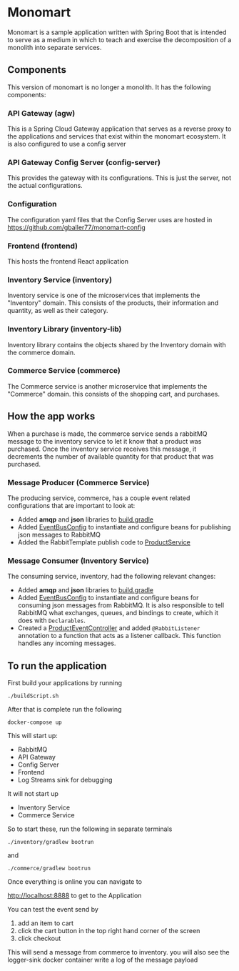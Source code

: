 # Monomart

Monomart is a sample application written with Spring Boot that is intended to serve as a medium in which to teach and exercise the decomposition of a monolith into separate services.   

## Components

This version of monomart is no longer a monolith.  It has the following components:

### API Gateway (agw)
This is a Spring Cloud Gateway application that serves as a reverse proxy to the applications and services that exist within the monomart ecosystem.  It is also configured to use a config server

### API Gateway Config Server (config-server)
This provides the gateway with its configurations.  This is just the server, not the actual configurations.

### Configuration
The configuration yaml files that the Config Server uses are hosted in https://github.com/gballer77/monomart-config

### Frontend (frontend)
This hosts the frontend React application

### Inventory Service (inventory)
Inventory service is one of the microservices that implements the "Inventory" domain.  This consists of the products, their information and quantity, as well as their category.

### Inventory Library (inventory-lib)
Inventory library contains the objects shared by the Inventory domain with the commerce domain.

### Commerce Service (commerce)
The Commerce service is another microservice that implements the "Commerce" domain.  this consists of the shopping cart, and purchases.

## How the app works
When a purchase is made, the commerce service sends a rabbitMQ message to the inventory service to let it know that a product was purchased.  Once the inventory service receives this message, it decrements the number of available quantity for that product that was purchased.

### Message Producer (Commerce Service)
The producing service, commerce, has a couple event related configurations that are important to look at:
* Added **amqp** and **json** libraries to [build.gradle](commerce/build.gradle:31)
* Added [EventBusConfig](commerce/src/main/java/mart/mono/commerce/confiig/EventBusConfig.java) to instantiate and configure beans for publishing json messages to RabbitMQ
* Added the RabbitTemplate publish code to [ProductService](commerce/product/ProductService.java:45)

### Message Consumer (Inventory Service)
The consuming service, inventory, had the following relevant changes:
* Added **amqp** and **json** libraries to [build.gradle](inventory/build.gradle:31)
* Added [EventBusConfig](inventory/src/main/java/mart/mono/inventory/config/EventBusConfig.java) to instantiate and configure beans for consuming json messages from RabbitMQ.  It is also responsible to tell RabbitMQ what exchanges, queues, and bindings to create, which it does with `Declarables`.
* Created a [ProductEventController](inventory/src/main/java/mart/mono/inventory/product/ProductEventController.java) and added `@RabbitListener` annotation to a function that acts as a listener callback.  This function handles any incoming messages.

## To run the application

First build your applications by running 

```shell
./buildScript.sh
```

After that is complete run the following

```shell
docker-compose up
```

This will start up:
* RabbitMQ
* API Gateway
* Config Server
* Frontend
* Log Streams sink for debugging

It will not start up
* Inventory Service
* Commerce Service

So to start these, run the following in separate terminals

```shell
./inventory/gradlew bootrun
```

and

```shell
./commerce/gradlew bootrun
```

Once everything is online you can navigate to

[http://localhost:8888](http://localhost:8888) to get to the Application

You can test the event send by 
1) add an item to cart
2) click the cart button in the top right hand corner of the screen
3) click checkout

This will send a message from commerce to inventory.  you will also see the logger-sink docker container write a log of the message payload